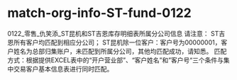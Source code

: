 # match-org-info-ST-fund-0122
0122_零售_仇笑添_ST昆机和ST吉恩库存明细表所属分公司信息
请注意：
ST吉恩所有客户均匹配到相应分公司；
ST昆机除一位客户：客户号为00000001，客户姓名为总部归集账户，未匹配到所属分公司，其他均匹配成功，请知悉。
匹配方式：根据提供EXCEL表中的“开户营业部”、“客户姓名”和”客户号“三个条件与集中交易客户基本信息表进行同时匹配。
